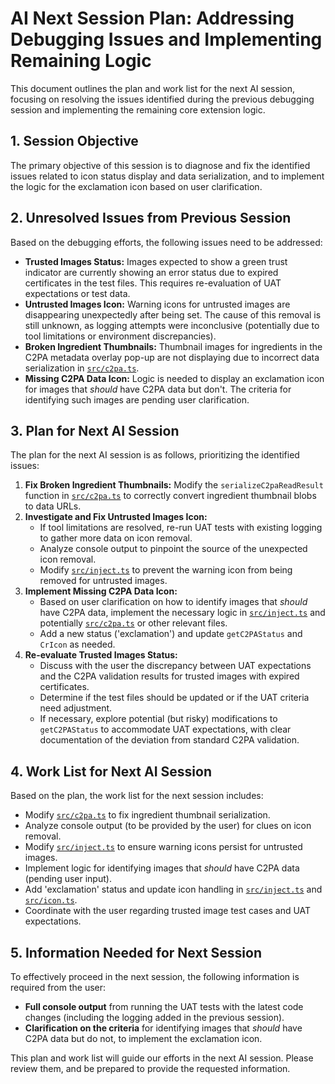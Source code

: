 # AI Next Session Plan: Addressing Debugging Issues and Implementing Remaining Logic

This document outlines the plan and work list for the next AI session, focusing on resolving the issues identified during the previous debugging session and implementing the remaining core extension logic.

## 1. Session Objective

The primary objective of this session is to diagnose and fix the identified issues related to icon status display and data serialization, and to implement the logic for the exclamation icon based on user clarification.

## 2. Unresolved Issues from Previous Session

Based on the debugging efforts, the following issues need to be addressed:

*   **Trusted Images Status:** Images expected to show a green trust indicator are currently showing an error status due to expired certificates in the test files. This requires re-evaluation of UAT expectations or test data.
*   **Untrusted Images Icon:** Warning icons for untrusted images are disappearing unexpectedly after being set. The cause of this removal is still unknown, as logging attempts were inconclusive (potentially due to tool limitations or environment discrepancies).
*   **Broken Ingredient Thumbnails:** Thumbnail images for ingredients in the C2PA metadata overlay pop-up are not displaying due to incorrect data serialization in [`src/c2pa.ts`](src/c2pa.ts).
*   **Missing C2PA Data Icon:** Logic is needed to display an exclamation icon for images that *should* have C2PA data but don't. The criteria for identifying such images are pending user clarification.

## 3. Plan for Next AI Session

The plan for the next AI session is as follows, prioritizing the identified issues:

1.  **Fix Broken Ingredient Thumbnails:** Modify the `serializeC2paReadResult` function in [`src/c2pa.ts`](src/c2pa.ts) to correctly convert ingredient thumbnail blobs to data URLs.
2.  **Investigate and Fix Untrusted Images Icon:**
    *   If tool limitations are resolved, re-run UAT tests with existing logging to gather more data on icon removal.
    *   Analyze console output to pinpoint the source of the unexpected icon removal.
    *   Modify [`src/inject.ts`](src/inject.ts) to prevent the warning icon from being removed for untrusted images.
3.  **Implement Missing C2PA Data Icon:**
    *   Based on user clarification on how to identify images that *should* have C2PA data, implement the necessary logic in [`src/inject.ts`](src/inject.ts) and potentially [`src/c2pa.ts`](src/c2pa.ts) or other relevant files.
    *   Add a new status ('exclamation') and update `getC2PAStatus` and `CrIcon` as needed.
4.  **Re-evaluate Trusted Images Status:**
    *   Discuss with the user the discrepancy between UAT expectations and the C2PA validation results for trusted images with expired certificates.
    *   Determine if the test files should be updated or if the UAT criteria need adjustment.
    *   If necessary, explore potential (but risky) modifications to `getC2PAStatus` to accommodate UAT expectations, with clear documentation of the deviation from standard C2PA validation.

## 4. Work List for Next AI Session

Based on the plan, the work list for the next session includes:

*   Modify [`src/c2pa.ts`](src/c2pa.ts) to fix ingredient thumbnail serialization.
*   Analyze console output (to be provided by the user) for clues on icon removal.
*   Modify [`src/inject.ts`](src/inject.ts) to ensure warning icons persist for untrusted images.
*   Implement logic for identifying images that *should* have C2PA data (pending user input).
*   Add 'exclamation' status and update icon handling in [`src/inject.ts`](src/inject.ts) and [`src/icon.ts`](src/icon.ts).
*   Coordinate with the user regarding trusted image test cases and UAT expectations.

## 5. Information Needed for Next Session

To effectively proceed in the next session, the following information is required from the user:

*   **Full console output** from running the UAT tests with the latest code changes (including the logging added in the previous session).
*   **Clarification on the criteria** for identifying images that *should* have C2PA data but do not, to implement the exclamation icon.

This plan and work list will guide our efforts in the next AI session. Please review them, and be prepared to provide the requested information.
